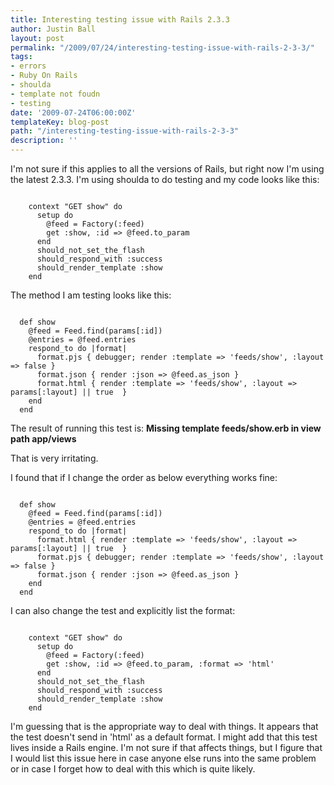 ```yaml
---
title: Interesting testing issue with Rails 2.3.3
author: Justin Ball
layout: post
permalink: "/2009/07/24/interesting-testing-issue-with-rails-2-3-3/"
tags:
- errors
- Ruby On Rails
- shoulda
- template not foudn
- testing
date: '2009-07-24T06:00:00Z'
templateKey: blog-post
path: "/interesting-testing-issue-with-rails-2-3-3"
description: ''
---
```


I'm not sure if this applies to all the versions of Rails, but right now I'm using the latest 2.3.3.  I'm using shoulda to do testing and my code looks like this:

<pre><code class="ruby">
    context "GET show" do
      setup do
        @feed = Factory(:feed)
        get :show, :id => @feed.to_param
      end
      should_not_set_the_flash
      should_respond_with :success
      should_render_template :show
    end
</pre></code>

The method I am testing looks like this:

<pre><code class="ruby">
  def show
    @feed = Feed.find(params[:id])
    @entries = @feed.entries
    respond_to do |format|
      format.pjs { debugger; render :template => 'feeds/show', :layout => false }
      format.json { render :json => @feed.as_json }
      format.html { render :template => 'feeds/show', :layout => params[:layout] || true  }
    end
  end
</pre></code>

The result of running this test is:
<strong>Missing template feeds/show.erb in view path app/views</strong>

That is very irritating.

I found that if I change the order as below everything works fine:
<pre><code class="ruby">
  def show
    @feed = Feed.find(params[:id])
    @entries = @feed.entries
    respond_to do |format|
      format.html { render :template => 'feeds/show', :layout => params[:layout] || true  }
      format.pjs { debugger; render :template => 'feeds/show', :layout => false }
      format.json { render :json => @feed.as_json }
    end
  end
</pre></code>

I can also change the test and explicitly list the format:
<pre><code class="ruby">
    context "GET show" do
      setup do
        @feed = Factory(:feed)
        get :show, :id => @feed.to_param, :format => 'html'
      end
      should_not_set_the_flash
      should_respond_with :success
      should_render_template :show
    end
</pre></code>

I'm guessing that is the appropriate way to deal with things.  It appears that the test doesn't send in 'html' as a default format.   I might add that this test lives inside a Rails engine.  I'm not sure if that affects things, but I figure that I would list this issue here in case anyone else runs into the same problem or in case I forget how to deal with this which is quite likely.

